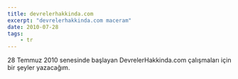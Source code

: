 ```yaml
---
title: devrelerhakkinda.com
excerpt: "devrelerhakkinda.com maceram"
date: 2010-07-28
tags:
    - tr
---
```


28 Temmuz 2010 senesinde başlayan DevrelerHakkinda.com çalışmaları için bir
şeyler yazacağım.
